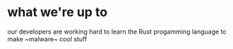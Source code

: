 # what we're up to
our developers are working hard to learn the Rust progamming language to make ~malware~ cool stuff
